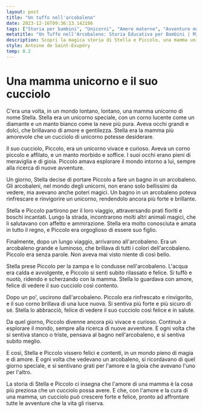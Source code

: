 ```yaml
---
layout: post
title: "Un tuffo nell'arcobaleno"
date: 2023-12-16T09:36:13.142186
tags: ["Storia per bambini", "Unicorni", "Amore materno", "Avventure magiche"]
metatitle: "Un Tuffo nell'Arcobaleno: Storia Educativa per Bambini | Migliori Racconti per l'Infanzia"
description: Scopri la magica storia di Stella e Piccolo, una mamma unicorno e il suo cucciolo, in un mondo pieno di avventure e amore. Un racconto che insegna l'importanza dell'amore materno e la forza che può dare a un cucciolo per affrontare la vita.
style: Antoine de Saint-Exupéry
temp: 0.2
---
```

# Una mamma unicorno e il suo cucciolo

C'era una volta, in un mondo lontano, lontano, una mamma unicorno di nome Stella. Stella era un unicorno speciale, con un corno lucente come un diamante e un manto bianco come la neve più pura. Aveva occhi grandi e dolci, che brillavano di amore e gentilezza. Stella era la mamma più amorevole che un cucciolo di unicorno potesse desiderare.

Il suo cucciolo, Piccolo, era un unicorno vivace e curioso. Aveva un corno piccolo e affilato, e un manto morbido e soffice. I suoi occhi erano pieni di meraviglia e di gioia. Piccolo amava esplorare il mondo intorno a lui, sempre alla ricerca di nuove avventure.

Un giorno, Stella decise di portare Piccolo a fare un bagno in un arcobaleno. Gli arcobaleni, nel mondo degli unicorni, non erano solo bellissimi da vedere, ma avevano anche poteri magici. Un bagno in un arcobaleno poteva rinfrescare e rinvigorire un unicorno, rendendolo ancora più forte e brillante.

Stella e Piccolo partirono per il loro viaggio, attraversando prati fioriti e boschi incantati. Lungo la strada, incontrarono molti altri animali magici, che li salutavano con affetto e ammirazione. Stella era molto conosciuta e amata in tutto il regno, e Piccolo era orgoglioso di essere suo figlio.

Finalmente, dopo un lungo viaggio, arrivarono all'arcobaleno. Era un arcobaleno grande e luminoso, che brillava di tutti i colori dell'arcobaleno. Piccolo era senza parole. Non aveva mai visto niente di così bello.

Stella prese Piccolo per la zampa e lo condusse nell'arcobaleno. L'acqua era calda e avvolgente, e Piccolo si sentì subito rilassato e felice. Si tuffò e nuotò, ridendo e scherzando con la mamma. Stella lo guardava con amore, felice di vedere il suo cucciolo così contento.

Dopo un po', uscirono dall'arcobaleno. Piccolo era rinfrescato e rinvigorito, e il suo corno brillava di una luce nuova. Si sentiva più forte e più sicuro di sé. Stella lo abbracciò, felice di vedere il suo cucciolo così felice e in salute.

Da quel giorno, Piccolo divenne ancora più vivace e curioso. Continuò a esplorare il mondo, sempre alla ricerca di nuove avventure. E ogni volta che si sentiva stanco o triste, pensava al bagno nell'arcobaleno, e si sentiva subito meglio.

E così, Stella e Piccolo vissero felici e contenti, in un mondo pieno di magia e di amore. E ogni volta che vedevano un arcobaleno, si ricordavano di quel giorno speciale, e si sentivano grati per l'amore e la gioia che avevano l'uno per l'altro.

La storia di Stella e Piccolo ci insegna che l'amore di una mamma è la cosa più preziosa che un cucciolo possa avere. E che, con l'amore e la cura di una mamma, un cucciolo può crescere forte e felice, pronto ad affrontare tutte le avventure che la vita gli riserva.

        